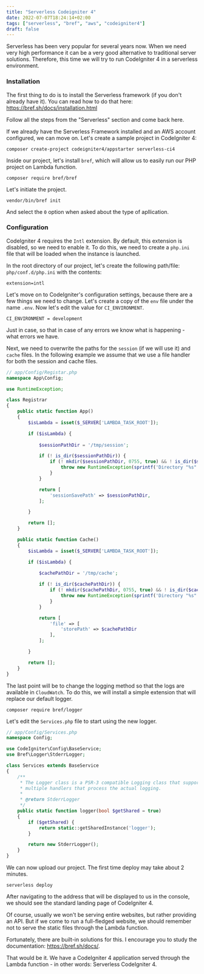 ```yaml
---
title: "Serverless Codeigniter 4"
date: 2022-07-07T18:24:14+02:00
tags: ["serverless", "bref", "aws", "codeigniter4"]
draft: false
---
```


Serverless has been very popular for several years now. When we need very high performance it can be a very good alternative to traditional server solutions. Therefore, this time we will try to run CodeIgniter 4 in a serverless environment.

### Installation

The first thing to do is to install the Serverless framework (if you don't already have it). You can read how to do that here: https://bref.sh/docs/installation.html

Follow all the steps from the "Serverless" section and come back here.

If we already have the Serverless Framework installed and an AWS account configured, we can move on. Let's create a sample project in CodeIgniter 4:

```cli
composer create-project codeigniter4/appstarter serverless-ci4
```
Inside our project, let's install `bref`, which will allow us to easily run our PHP project on Lambda function.

```cli
composer require bref/bref
```

Let's initiate the project.

```
vendor/bin/bref init
```

And select the `0` option when asked about the type of apllication.

### Configuration

CodeIgniter 4 requires the `Intl` extension. By default, this extension is disabled, so we need to enable it. 
To do this, we need to create a `php.ini` file that will be loaded when the instance is launched.

In the root directory of our project, let's create the following path/file: `php/conf.d/php.ini` with the contents:
```
extension=intl
```

Let's move on to CodeIgniter's configuration settings, because there are a few things we need to change.
Let's create a copy of the `env` file under the name `.env`. Now let's edit the value for `CI_ENVIRONMENT`.

```cli 
CI_ENVIRONMENT = development
```
Just in case, so that in case of any errors we know what is happening - what errors we have.

Next, we need to overwrite the paths for the `session` (if we will use it) and `cache` files. In the following example 
we assume that we use a file handler for both the session and cache files.

```php
// app/Config/Registar.php
namespace App\Config;

use RuntimeException;

class Registrar
{
    public static function App()
    {
        $isLambda = isset($_SERVER['LAMBDA_TASK_ROOT']);

        if ($isLambda) {
            
            $sessionPathDir = '/tmp/session';

            if (! is_dir($sessionPathDir)) {
                if (! mkdir($sessionPathDir, 0755, true) && ! is_dir($sessionPathDir)) {
                    throw new RuntimeException(sprintf('Directory "%s" cannot be created', $sessionPathDir));
                }
            }

            return [
                'sessionSavePath' => $sessionPathDir,
            ];

        }

        return [];
    }

    public static function Cache()
    {
        $isLambda = isset($_SERVER['LAMBDA_TASK_ROOT']);

        if ($isLambda) {
            
            $cachePathDir = '/tmp/cache';

            if (! is_dir($cachePathDir)) {
                if (! mkdir($cachePathDir, 0755, true) && ! is_dir($cachePathDir)) {
                    throw new RuntimeException(sprintf('Directory "%s" cannot be created', $cachePathDir));
                }
            }

            return [
                'file' => [
                    'storePath' => $cachePathDir
                ],
            ];

        }

        return [];
    }
}
```

The last point will be to change the logging method so that the logs are available in `CloudWatch`.
To do this, we will install a simple extension that will replace our default logger.

```cli
composer require bref/logger
```

Let's edit the `Services.php` file to start using the new logger.

```php
// app/Config/Services.php
namespace Config;

use CodeIgniter\Config\BaseService;
use Bref\Logger\StderrLogger;

class Services extends BaseService
{
    /**
     * The Logger class is a PSR-3 compatible Logging class that supports
     * multiple handlers that process the actual logging.
     *
     * @return StderrLogger
     */
    public static function logger(bool $getShared = true)
    {
        if ($getShared) {
            return static::getSharedInstance('logger');
        }

        return new StderrLogger();
    }
}

```

We can now upload our project. The first time deploy may take about 2 minutes.

```
serverless deploy
```

After navigating to the address that will be displayed to us in the console, we should see the standard landing page of CodeIgniter 4.

Of course, usually we won't be serving entire websites, but rather providing an API.
But if we come to run a full-fledged website, we should remember not to serve the static files through the Lambda function.

Fortunately, there are built-in solutions for this. I encourage you to study the documentation: https://bref.sh/docs/.

That would be it. We have a CodeIgniter 4 application served through the Lambda function - in other words: Serverless CodeIgniter 4.
